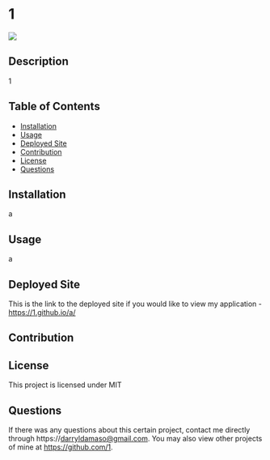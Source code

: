 # 1
  [![](https://img.shields.io/badge/license-MIT-brightgreen)](https://opensource.org/licenses/MIT)



  ## Description
  1

  ## Table of Contents
  - [Installation](#installation)
  - [Usage](#usage)
  - [Deployed Site](#deployed-site)
  - [Contribution](#contribution)
  - [License](#license)
  - [Questions](#uestions)
  
  ## Installation
  a

  ## Usage
  a

  ## Deployed Site
  This is the link to the deployed site if you would like to view my application - https://1.github.io/a/

  ## Contribution
  

  ## License
  This project is licensed under MIT

  ## Questions
  If there was any questions about this certain project, contact me directly through https://darryldamaso@gmail.com. You may also view other projects of mine at https://github.com/1.
  